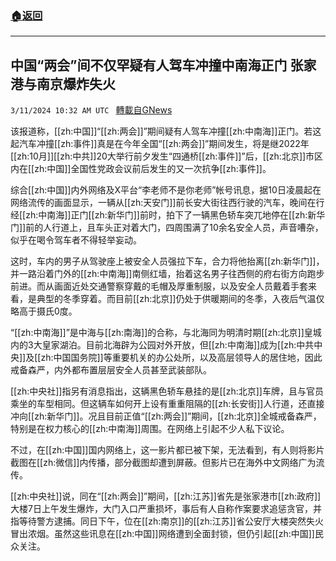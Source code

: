 ###  [:house:返回](README.md)
---


## 中国“两会”间不仅罕疑有人驾车冲撞中南海正门 张家港与南京爆炸失火
`3/11/2024 10:32 AM UTC ` [轉載自GNews](https://gnews.org/articles/2384069)

该报道称，[[zh:中国]]“[[zh:两会]]”期间疑有人驾车冲撞[[zh:中南海]]正门。若这起汽车冲撞[[zh:事件]]真是在今年全国“[[zh:两会]]”期间发生，将是继2022年[[zh:10月]][[zh:中共]]20大举行前夕发生“四通桥[[zh:事件]]”后，[[zh:北京]]市区内在[[zh:中国]]全国性党政会议前后发生的又一次抗争[[zh:事件]]。

综合[[zh:中国]]内外网络及X平台“李老师不是你老师”帐号讯息，据10日凌晨起在网络流传的画面显示，一辆从[[zh:天安门]]前长安大街往西行驶的汽车，晚间在行经[[zh:中南海]]正门[[zh:新华门]]前时，拍下了一辆黑色轿车突兀地停在[[zh:新华门]]前的人行道上，且车头正对着大门，四周围满了10余名安全人员，声音嘈杂，似乎在喝令驾车者不得轻举妄动。

这时，车内的男子从驾驶座上被安全人员强拉下车，合力将他抬离[[zh:新华门]]，并一路沿着门外的[[zh:中南海]]南侧红墙，抬着这名男子往西侧的府右街方向跑步前进。而从画面近处交通警察穿戴的毛帽及厚重制服，以及安全人员戴着手套来看，是典型的冬季穿着。而目前[[zh:北京]]仍处于供暖期间的冬季，入夜后气温仅略高于摄氏0度。

“[[zh:中南海]]”是中海与[[zh:南海]]的合称，与北海同为明清时期[[zh:北京]]皇城内的3大皇家湖泊。目前北海辟为公园对外开放，但[[zh:中南海]]成为[[zh:中共中央]]及[[zh:中国国务院]]等重要机关的办公处所，以及高层领导人的居住地，因此戒备森严，内外都布置层层安全人员甚至武装部队。

[[zh:中央社]]指另有消息指出，这辆黑色轿车悬挂的是[[zh:北京]]车牌，且与官员乘坐的车型相同。但这辆车如何开上设有重重阻隔的[[zh:长安街]]人行道，还直接冲向[[zh:新华门]]。况且目前正值“[[zh:两会]]”期间，[[zh:北京]]全城戒备森严，特别是在权力核心的[[zh:中南海]]周围。在网络上引起不少人私下议论。

不过，在[[zh:中国]]国内网络上，这一影片都已被下架，无法看到，有人则将影片截图在[[zh:微信]]内传播，部分截图却遭到屏蔽。但影片已在海外中文网络广为流传。

[[zh:中央社]]说，同在“[[zh:两会]]”期间，[[zh:江苏]]省先是张家港市[[zh:政府]]大楼7日上午发生爆炸，大门入口严重损坏，事后有人自称作案要求追惩贪官，并指等待警方逮捕。同日下午，位在[[zh:南京]]的[[zh:江苏]]省公安厅大楼突然失火冒出浓烟。虽然这些讯息在[[zh:中国]]网络遭到全面封锁，但仍引起[[zh:中国]]民众关注。
